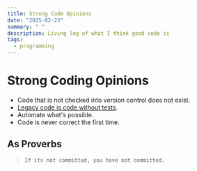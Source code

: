 ```yaml
---
title: Strong Code Opinions
date: "2025-02-23"
summary: " "
description: Living log of what I think good code is
tags:
  - programming
---
```


# Strong Coding Opinions
- Code that is not checked into version control does not exist.
- [Legacy code is code without tests](https://understandlegacycode.com/blog/what-is-legacy-code-is-it-code-without-tests/).
- Automate what's possible.
- Code is never correct the first time.

## As Proverbs
>     If its not committed, you have not committed.
